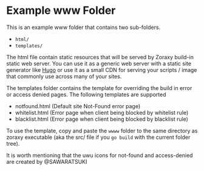 # Example www Folder

This is an example www folder that contains two sub-folders.

- `html/`
- `templates/`

The html file contain static resources that will be served by Zoraxy build-in static web server. You can use it as a generic web server with a static site generator like [Hugo](https://gohugo.io/) or use it as a small CDN for serving your scripts / image that commonly use across many of your sites.

The templates folder contains the template for overriding the build in error or access denied pages. The following templates are supported

- notfound.html (Default site Not-Found error page)
- whitelist.html (Error page when client being blocked by whitelist rule)
- blacklist.html (Error page when client being blocked by blacklist rule)

To use the template, copy and paste the `wwww` folder to the same directory as zoraxy executable (aka the src/ file if you `go build` with the current folder tree). 

It is worth mentioning that the uwu icons for not-found and access-denied are created by @SAWARATSUKI
